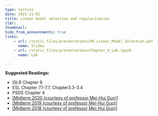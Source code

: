 ```yaml
---
type: lecture
date: 2021-11-02
title: Linear model selection and regularization
tldr: 
thumbnail: 
hide_from_announcments: true
links: 
    - url: /static_files/presentations/06_Linear_Model_Selection.pdf
      name: Slides
    - url: /static_files/presentations/Chapter_6_Lab.ipynb
      name: Lab

---
```

**Suggested Readings:**
- ISLR Chapter 6
- ESL Chapter 7.1-7.7, Chapter3.3-3.4
- PSDS Chapter 4
- [[Midterm 2020 (courtesy of professor Mei-Hui Guo)]](/nsysu-math524/static_files/presentations/Mid_term_2020.zip)
- [[Midterm 2019 (courtesy of professor Mei-Hui Guo)]](/nsysu-math524/static_files/presentations/Mid_term_2019.zip)
- [[Midterm 2018 (courtesy of professor Mei-Hui Guo)]](/nsysu-math524/static_files/presentations/Mid_term_2018.zip)



